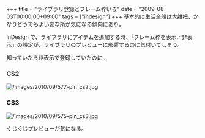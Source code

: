 +++
title = "ライブラリ登録とフレーム枠いろ"
date = "2009-08-03T00:00:00+09:00"
tags = ["indesign"]
+++
基本的に生活全般は大雑把、かなりどうでもよい変な所が気になる傾向にあり。

InDesign で、ライブラリにアイテムを追加する時、「フレーム枠を表示／非表示」の設定が、ライブラリのプレビューに影響するのに気付いてしまう。

知っていたら非表示で登録していたのに...

### CS2

![/images/2010/09/577-pin_cs2.jpg](/images/2010/09/577-pin_cs2.jpg)

### CS3

![/images/2010/09/575-pin_cs3.jpg](/images/2010/09/575-pin_cs3.jpg)

ぐじぐじプレビューが気になる。